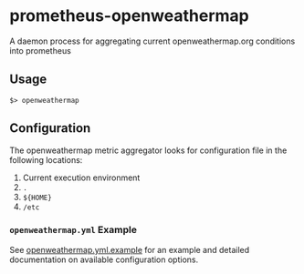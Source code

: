 # prometheus-openweathermap

A daemon process for aggregating current openweathermap.org conditions into prometheus

## Usage

```
$> openweathermap
```

## Configuration

The openweathermap metric aggregator looks for configuration file in the following locations:

1. Current execution environment
2. `.`
3. `${HOME}`
4. `/etc`

### `openweathermap.yml` Example

See [openweathermap.yml.example](https://github.com/easyas314159/prometheus-openweathermap/blob/main/openweathermap.yml.example) for an example and detailed documentation on available configuration options.
